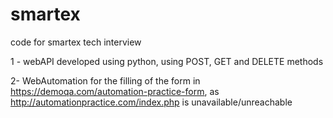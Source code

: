 # smartex
code for smartex tech interview

1 - webAPI developed using python, using POST, GET and DELETE methods

2- WebAutomation for the filling of the form in https://demoqa.com/automation-practice-form, as http://automationpractice.com/index.php is unavailable/unreachable
